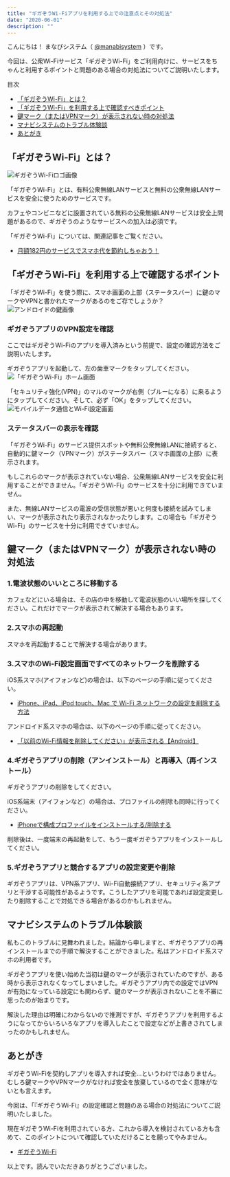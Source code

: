```yaml
---
title: "ギガぞうWi-Fiアプリを利用する上での注意点とその対処法"
date: "2020-06-01"
description: ""
---
```


こんにちは！ まなびシステム（ [@manabisystem](https://twitter.com/manabisystem/) ）です。

今回は、公衆Wi-Fiサービス「ギガぞうWi-Fi」をご利用向けに、サービスをちゃんと利用するポイントと問題のある場合の対処法についてご説明いたします。

目次
- [「ギガぞうWi-Fi」とは？](#「ギガぞうWi-Fi」とは？)
- [「ギガぞうWi-Fi」を利用する上で確認すべきポイント](#「ギガぞうWi-Fi」を利用する上で確認すべきポイント)
- [鍵マーク（またはVPNマーク）が表示されない時の対処法](#鍵マーク（またはVPNマーク）が表示されない時の対処法)
- [マナビシステムのトラブル体験談](#マナビシステムのトラブル体験談)
- [あとがき](#あとがき)

## 「ギガぞうWi-Fi」とは？

![ギガぞうWi-Fiロゴ画像](2020-05-14-screenshot-00003.png)

「ギガぞうWi-Fi」とは、有料公衆無線LANサービスと無料の公衆無線LANサービスを安全に使うためのサービスです。

カフェやコンビニなどに設置されている無料の公衆無線LANサービスは安全上問題があるので、ギガぞうのようなサービスへの加入は必須です。

「ギガぞうWi-Fi」については、関連記事をご覧ください。
- [月額182円のサービスでスマホ代を節約しちゃおう！](https://manabisystem.com/2020-06-01-about-gigazo/)

## 「ギガぞうWi-Fi」を利用する上で確認するポイント

「ギガぞうWi-Fi」を使う際に、スマホ画面の上部（ステータスバー）に鍵のマークやVPNと書かれたマークがあるのをご存でしょうか？
![アンドロイドの鍵画像](2020-05-14-illust-00001.png)

### ギガぞうアプリのVPN設定を確認

ここではギガぞうWi-Fiのアプリを導入済みという前提で、設定の確認方法をご説明いたします。

ギガぞうアプリを起動して、左の歯車マークをタップしてください。
![「ギガぞうWi-Fi」ホーム画面](2020-05-14-screenshot-00001.png)

「セキュリティ強化(VPN)」のマルのマークが右側（ブルーになる）に来るようにタップしてください。そして、必ず「OK」をタップしてください。
![モバイルデータ通信とWi-Fi設定画面](2020-05-14-screenshot-00002.png)

### ステータスバーの表示を確認

「ギガぞうWi-Fi」のサービス提供スポットや無料公衆無線LANに接続すると、自動的に鍵マーク（VPNマーク）がステータスバー（スマホ画面の上部）に表示されます。

もしこれらのマークが表示されていない場合、公衆無線LANサービスを安全に利用することができません。「ギガぞうWi-Fi」のサービスを十分に利用できていません。

また、無線LANサービスの電波の受信状態が悪いと何度も接続を試みてしまい、マークが表示されたり表示されなかったりします。この場合も「ギガぞうWi-Fi」のサービスを十分に利用できていません。

## 鍵マーク（またはVPNマーク）が表示されない時の対処法

### 1.電波状態のいいところに移動する

カフェなどにいる場合は、その店の中を移動して電波状態のいい場所を探してください。これだけでマークが表示されて解決する場合もあります。

### 2.スマホの再起動

スマホを再起動することで解決する場合があります。

### 3.スマホのWi-Fi設定画面ですべてのネットワークを削除する

iOS系スマホ(アイフォンなど)の場合は、以下のページの手順に従ってください。

- [iPhone、iPad、iPod touch、Mac で Wi-Fi ネットワークの設定を削除する方法](https://support.apple.com/ja-jp/HT208941)

アンドロイド系スマホの場合は、以下のページの手順に従ってください。

- [「以前のWi-Fi情報を削除してください」が表示される【Android】](https://wi2.co.jp/jp/3773/)

### 4.ギガぞうアプリの削除（アンインストール）と再導入（再インストール）

ギガぞうアプリの削除をしてください。

iOS系端末（アイフォンなど）の場合は、プロファイルの削除も同時に行ってください。

- [iPhoneで構成プロファイルをインストールする/削除する](https://support.apple.com/ja-jp/guide/iphone/iph6c493b19/ios)

削除後は、一度端末の再起動をして、もう一度ギガぞうアプリをインストールしてください。

### 5.ギガぞうアプリと競合するアプリの設定変更や削除

ギガぞうアプリは、VPN系アプリ、Wi-Fi自動接続アプリ、セキュリティ系アプリと干渉する可能性があるようです。こうしたアプリを可能であれば設定変更したり削除することで対処できる場合があるのかもしれません。

## マナビシステムのトラブル体験談

私もこのトラブルに見舞われました。結論から申しますと、ギガぞうアプリの再インストールまでの手順で解決することができました。私はアンドロイド系スマホの利用者です。

ギガぞうアプリを使い始めた当初は鍵のマークが表示されていたのですが、ある時から表示されなくなってしまいました。ギガぞうアプリ内での設定ではVPNが有効になっている設定にも関わらず、鍵のマークが表示されないことを不審に思ったのが始まりです。

解決した理由は明確にわからないので推測ですが、ギガぞうアプリを利用するようになってからいろいろなアプリを導入したことで設定などが上書きされてしまったのかもしれません。

## あとがき

ギガぞうWi-Fiを契約しアプリを導入すれば安全…というわけではありません。むしろ鍵マークやVPNマークがなければ安全を放棄しているので全く意味がないとも言えます。

今回は、「『ギガぞうWi-Fi』の設定確認と問題のある場合の対処法についてご説明いたしました。

現在ギガぞうWi-Fiを利用されている方、これから導入を検討されている方も含めて、このポイントについて確認していただけることを願ってやみません。

- [ギガぞうWi-Fi](https://wi2.co.jp/jp/personal/gigazo/)

以上です。読んでいただきありがとうございました。
